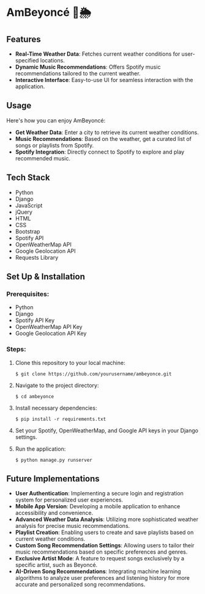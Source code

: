 # AmBeyoncé 🎵🌦️

## Features

- **Real-Time Weather Data**: Fetches current weather conditions for user-specified locations.
- **Dynamic Music Recommendations**: Offers Spotify music recommendations tailored to the current weather.
- **Interactive Interface**: Easy-to-use UI for seamless interaction with the application.

## Usage

Here's how you can enjoy AmBeyoncé:
- **Get Weather Data**: Enter a city to retrieve its current weather conditions.
- **Music Recommendations**: Based on the weather, get a curated list of songs or playlists from Spotify.
- **Spotify Integration**: Directly connect to Spotify to explore and play recommended music.

## Tech Stack

- Python
- Django
- JavaScript
- jQuery
- HTML
- CSS
- Bootstrap
- Spotify API
- OpenWeatherMap API
- Google Geolocation API
- Requests Library

## Set Up & Installation
### Prerequisites:

- Python
- Django
- Spotify API Key
- OpenWeatherMap API Key
- Google Geolocation API Key

### Steps:
1. Clone this repository to your local machine:
   ```shell
   $ git clone https://github.com/yourusername/ambeyonce.git

2. Navigate to the project directory:
   ```shell
   $ cd ambeyonce

3. Install necessary dependencies:
   ```shell
   $ pip install -r requirements.txt

4. Set your Spotify, OpenWeatherMap, and Google API keys in your Django settings.

5. Run the application:
   ```shell
   $ python manage.py runserver

## Future Implementations

- **User Authentication**: Implementing a secure login and registration system for personalized user experiences.
- **Mobile App Version**: Developing a mobile application to enhance accessibility and convenience.
- **Advanced Weather Data Analysis**: Utilizing more sophisticated weather analysis for precise music recommendations.
- **Playlist Creation**: Enabling users to create and save playlists based on current weather conditions.
- **Custom Song Recommendation Settings**: Allowing users to tailor their music recommendations based on specific preferences and genres.
- **Exclusive Artist Mode**: A feature to request songs exclusively by a specific artist, such as Beyoncé.
- **AI-Driven Song Recommendations**: Integrating machine learning algorithms to analyze user preferences and listening history for more accurate and personalized song recommendations.
